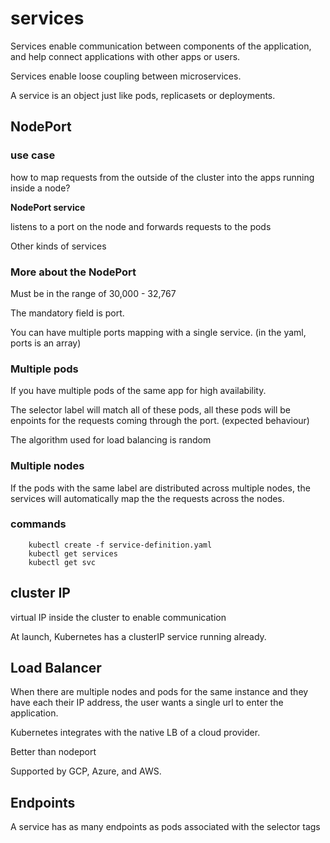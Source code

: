 # services

Services enable communication between components of the application, and help connect applications with other apps or users.

Services enable loose coupling between microservices.

A service is an object just like pods, replicasets or deployments.

## NodePort

### use case

how to map requests from the outside of the cluster into the apps running inside a node?

**NodePort service** 

listens to a port on the node and forwards requests to the pods

Other kinds of services

### More about the NodePort

Must be in the range of 30,000 - 32,767

The mandatory field is port.

You can have multiple ports mapping with a single service. (in the yaml, ports is an array)

### Multiple pods

If you have multiple pods of the same app for high availability.

The selector label will match all of these pods, all these pods will be enpoints for the requests coming through the port. (expected behaviour)

The algorithm used for load balancing is random

### Multiple nodes

If the pods with the same label are distributed across multiple nodes, the services will automatically map the the requests across the nodes.

### commands

        kubectl create -f service-definition.yaml
        kubectl get services
        kubectl get svc


## cluster IP

virtual IP inside the cluster to enable communication

At launch, Kubernetes  has a clusterIP service running already.

## Load Balancer

When there are multiple nodes and pods for the same instance and they have each their IP address, the user wants a single url to enter the application.

Kubernetes integrates with the native LB of a cloud provider.

Better than nodeport

Supported by GCP, Azure, and AWS.


## Endpoints

A service has as many endpoints as pods associated with the selector tags